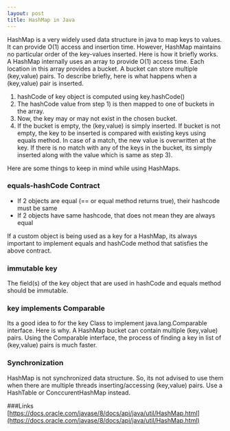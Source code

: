 ```yaml
---
layout: post
title: HashMap in Java
---
```


HashMap is a very widely used data structure in java to map keys to values. It can provide O(1) access and insertion time. However, HashMap maintains no particular order of the key-values inserted. Here is how it briefly works. A HashMap internally uses an array to provide O(1) access time. Each location in this array provides a bucket. A bucket can store multiple (key,value) pairs. To describe briefly, here is what happens when a (key,value) pair is inserted. 

1. hashCode of key object is computed using key.hashCode()
2. The hashCode value from step 1) is then mapped to one of buckets in the array.
3. Now, the key may or may not exist in the chosen bucket. 
4. If the bucket is empty, the (key,value) is simply inserted. If bucket is not empty, the key to be inserted is compared with existing keys using equals method. In case of a match, the new value is overwritten at the key. If there is no match with any of the keys in the bucket, its simply inserted along with the value which is same as step 3).


Here are some things to keep in mind while using HashMaps.

### equals-hashCode Contract
- If 2 objects are equal (== or equal method returns true), their hashcode must be same
- If 2 objects have same hashcode, that does not mean they are always equal

If a custom object is being used as a key for a HashMap, its always important to implement equals and hashCode method that satisfies the above contract.

### immutable key

The field(s) of the key object that are used in hashCode and equals method should be immutable. 

### key implements Comparable

Its a good idea to for the key Class to implement java.lang.Comparable interface. Here is why. A HashMap bucket can contain multiple (key,value) pairs. Using the Comparable interface, the process of finding a key in list of (key,value) pairs is much faster.

### Synchronization

HashMap is not synchronized data structure. So, its not advised to use them when there are multiple threads inserting/accessing (key,value) pairs. Use a HashTable or ConccurentHashMap instead.






###Links
[https://docs.oracle.com/javase/8/docs/api/java/util/HashMap.html](https://docs.oracle.com/javase/8/docs/api/java/util/HashMap.html)
